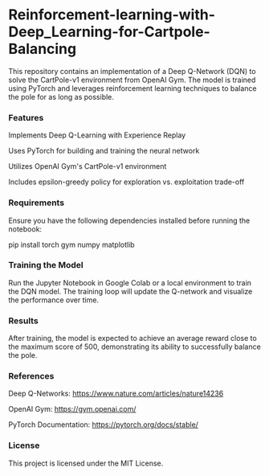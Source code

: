# Reinforcement-learning-with-Deep_Learning-for-Cartpole-Balancing


This repository contains an implementation of a Deep Q-Network (DQN) to solve the CartPole-v1 environment from OpenAI Gym. The model is trained using PyTorch and leverages reinforcement learning techniques to balance the pole for as long as possible.

### Features

Implements Deep Q-Learning with Experience Replay

Uses PyTorch for building and training the neural network

Utilizes OpenAI Gym's CartPole-v1 environment

Includes epsilon-greedy policy for exploration vs. exploitation trade-off

### Requirements

Ensure you have the following dependencies installed before running the notebook:

pip install torch gym numpy matplotlib

### Training the Model

Run the Jupyter Notebook in Google Colab or a local environment to train the DQN model. The training loop will update the Q-network and visualize the performance over time.

### Results

After training, the model is expected to achieve an average reward close to the maximum score of 500, demonstrating its ability to successfully balance the pole.

### References

Deep Q-Networks: https://www.nature.com/articles/nature14236

OpenAI Gym: https://gym.openai.com/

PyTorch Documentation: https://pytorch.org/docs/stable/

### License

This project is licensed under the MIT License.

